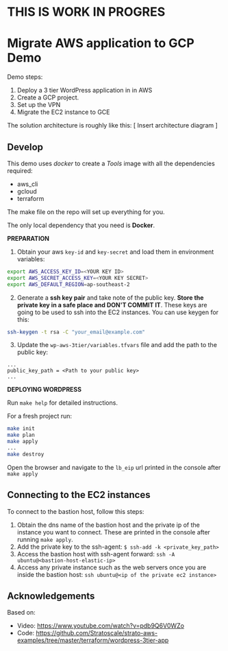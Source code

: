 THIS IS WORK IN PROGRES
===========================================

# Migrate AWS application to GCP Demo

Demo steps:

1. Deploy a 3 tier WordPress application in in AWS
2. Create a GCP project. 
3. Set up the VPN 
4. Migrate the EC2 instance to GCE

The solution architecture is roughly like this:
[ Insert architecture diagram ]


## Develop
This demo uses _docker_ to create a _Tools_ image with all the dependencies required:
* aws_cli
* gcloud
* terraform

The make file on the repo will set up everything for you.

The only local dependency that you need is **Docker**.

**PREPARATION**

1. Obtain your aws `key-id` and `key-secret` and load them in environment variables:
```bash
export AWS_ACCESS_KEY_ID=<YOUR KEY ID>
export AWS_SECRET_ACCESS_KEY=<YOUR KEY SECRET>
export AWS_DEFAULT_REGION=ap-southeast-2
```

2. Generate a **ssh key pair** and take note of the public key. **Store the private key in a safe place and DON'T COMMIT IT**. These keys are going to be used to ssh into the EC2 instances. You can use keygen for this:
```bash
ssh-keygen -t rsa -C "your_email@example.com"
```
3. Update the `wp-aws-3tier/variables.tfvars` file and add the path to the public key: 
```properties
...
public_key_path = <Path to your public key>
...
```

**DEPLOYING WORDPRESS**

Run `make help` for detailed instructions.

For a fresh project run:
```bash
make init
make plan
make apply
...
make destroy
```
Open the browser and navigate to the `lb_eip` url printed in the console after `make apply`

## Connecting to the EC2 instances

To connect to the bastion host, follow this steps:
1. Obtain the dns name of the bastion host and the private ip of the instance you want to connect. These are printed in the console after running `make apply`.
2. Add the private key to the ssh-agent: `$ ssh-add -k <private_key_path>`
3. Access the bastion host with ssh-agent forward: `ssh -A ubuntu@<bastion-host-elastic-ip>`
4. Access any private instance such as the web servers once you are inside the bastion host: `ssh ubuntu@<ip of the private ec2 instance>`


## Acknowledgements

Based on:
* Video: https://www.youtube.com/watch?v=pdb9Q6V0WZo
* Code: https://github.com/Stratoscale/strato-aws-examples/tree/master/terraform/wordpress-3tier-app
